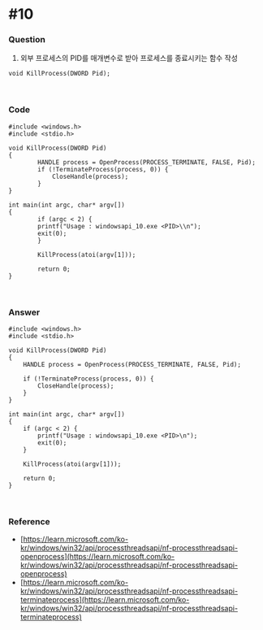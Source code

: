 # #10

### Question

1. 외부 프로세스의 PID를 매개변수로 받아 프로세스를 종료시키는 함수 작성

```
void KillProcess(DWORD Pid);
```



<br>



### Code

```
#include <windows.h>
#include <stdio.h>

void KillProcess(DWORD Pid)
{
        HANDLE process = OpenProcess(PROCESS_TERMINATE, FALSE, Pid);
        if (!TerminateProcess(process, 0)) {
            CloseHandle(process);
        }
}

int main(int argc, char* argv[])
{
        if (argc < 2) {
	    printf("Usage : windowsapi_10.exe <PID>\\n");
	    exit(0);
        }   
    
        KillProcess(atoi(argv[1]));
    
        return 0;
}
```



<br>



### Answer

```
#include <windows.h>
#include <stdio.h>

void KillProcess(DWORD Pid)
{
	HANDLE process = OpenProcess(PROCESS_TERMINATE, FALSE, Pid);

	if (!TerminateProcess(process, 0)) {
		CloseHandle(process);
	}
}

int main(int argc, char* argv[])
{
	if (argc < 2) {
		printf("Usage : windowsapi_10.exe <PID>\n");
		exit(0);
	}

	KillProcess(atoi(argv[1]));

	return 0;
}
```



<br>



### Reference

- [https://learn.microsoft.com/ko-kr/windows/win32/api/processthreadsapi/nf-processthreadsapi-openprocess](https://learn.microsoft.com/ko-kr/windows/win32/api/processthreadsapi/nf-processthreadsapi-openprocess)
- [https://learn.microsoft.com/ko-kr/windows/win32/api/processthreadsapi/nf-processthreadsapi-terminateprocess](https://learn.microsoft.com/ko-kr/windows/win32/api/processthreadsapi/nf-processthreadsapi-terminateprocess)
